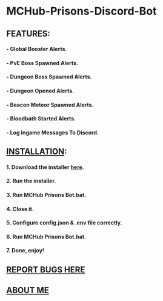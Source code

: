 # MCHub-Prisons-Discord-Bot


## FEATURES:
#### - Global Booster Alerts.
#### - PvE Boss Spawned Alerts.
#### - Dungeon Boss Spawned Alerts.
#### - Dungeon Opened Alerts.
#### - Beacon Meteor Spawned Alerts.
#### - Bloodbath Started Alerts.
#### - Log Ingame Messages To Discord.

## [INSTALLATION](https://www.youtube.com/playlist?list=PLwsD_Qp4brFf3UgPyncp5ff0CndvL1J0Q "YouTube Playlist"):
#### 1. Download the installer [here](https://github.com/QimieGames/MCHub-Prisons-Bot/releases "MCHub Prisons Bot Installer Download Page").
#### 2. Run the installer.
#### 3. Run MCHub Prisons Bot.bat.
#### 4. Close it.
#### 5. Configure config.json & .env file correctly.
#### 6. Run MCHub Prisons Bot.bat.
#### 7. Done, enjoy!

## [REPORT BUGS HERE](https://github.com/QimieGames/MCHub-Prisons-Bot/issues "Report Issue(s)/Bug(s)")

## [ABOUT ME](https://linktr.ee/qimiegames "Link To All My Stuffs")

